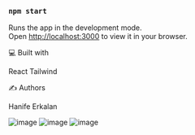 ### `npm start`

Runs the app in the development mode.\
Open [http://localhost:3000](http://localhost:3000) to view it in your browser.


💻 Built with

React
Tailwind


✍️ Authors

Hanife Erkalan

![image](https://user-images.githubusercontent.com/73136159/208777864-dca4aeba-0676-432d-be51-4436808c3954.png)
![image](https://user-images.githubusercontent.com/73136159/208777912-cf0535e5-c5c5-4598-9521-dbc38f74d7b5.png)
![image](https://user-images.githubusercontent.com/73136159/208777997-0e792091-6ba7-46b1-92ce-c4ae93111807.png)
